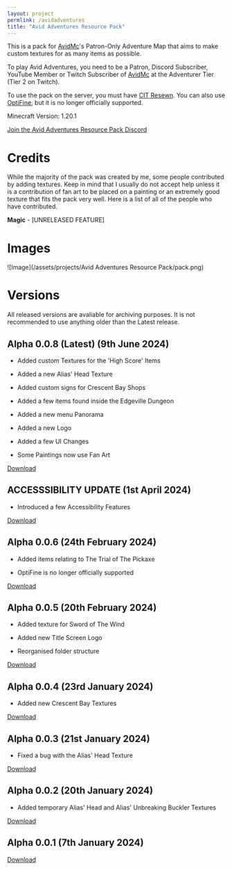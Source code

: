 ```yaml
---
layout: project
permlink: /avidadventures
title: "Avid Adventures Resource Pack"
---
```

This is a pack for [AvidMc](https://youtube.com/@AvidMc)'s Patron-Only Adventure Map that aims to make custom textures for as many items as possible.

To play Avid Adventures, you need to be a Patron, Discord Subscriber, YouTube Member or Twitch Subscriber of [AvidMc](https://youtube.com/@AvidMc) at the Adventurer Tier (Tier 2 on Twitch).

To use the pack on the server, you must have [CIT Resewn](https://modrinth.com/mod/cit-resewn). You can also use [OptiFine](https://optifine.net/downloads), but it is no longer officially supported.

Minecraft Version: 1.20.1

[Join the Avid Adventures Resource Pack Discord](https://discord.gg/FSkQRYUvuc)
# Credits
While the majority of the pack was created by me, some people contributed by adding textures. Keep in mind that I usually do not accept help unless it is a contribution of fan art to be placed on a painting or an extremely good texture that fits the pack very well. Here is a list of all of the people who have contributed.

**Magic** - [UNRELEASED FEATURE]

# Images
![Image](/assets/projects/Avid Adventures Resource Pack/pack.png)
# Versions
All released versions are avaliable for archiving purposes. It is not recommended to use anything older than the Latest release.

## Alpha 0.0.8 (Latest) (9th June 2024)
- Added custom Textures for the 'High Score' Items

- Added a new Alias' Head Texture

- Added custom signs for Crescent Bay Shops

- Added a few items found inside the Edgeville Dungeon

- Added a new menu Panorama

- Added a new Logo

- Added a few UI Changes

- Some Paintings now use Fan Art

[Download](https://www.mediafire.com/file/oyxwrmla3fmh53q/%255BAvid_Adventures%255D_v0.0.8.zip/file)
## ACCESSSIBILITY UPDATE (1st April 2024)
- Introduced a few Accessibility Features

[Download](https://www.mediafire.com/file/up4tz4ky868wdob/%255BAvid_Aventurea%255D_ACCESSSIBILITY_UPDATE_v0.0.6.zip/file)
## Alpha 0.0.6 (24th February 2024)
- Added items relating to The Trial of The Pickaxe

- OptiFine is no longer officially supported

[Download](https://www.mediafire.com/file/xm2bg99dbf7fsl2/%255BAvid_Adventures%255D_v0.0.6_ALPHA.zip/file)
## Alpha 0.0.5 (20th February 2024)
- Added texture for Sword of The Wind

- Added new Title Screen Logo

- Reorganised folder structure

[Download](https://www.mediafire.com/file/s4lao2hibb1j0wi/%255BAvid_Adventures%255D_v0.0.5_ALPHA.zip/file)
## Alpha 0.0.4 (23rd January 2024)
- Added new Crescent Bay Textures

[Download](https://www.mediafire.com/file/glltr9h85alosp1/%255BAvid_Adventures%255D_v0.0.4_ALPHA.zip/file)
## Alpha 0.0.3 (21st January 2024)
- Fixed a bug with the Alias' Head Texture

[Download](https://www.mediafire.com/file/l3420a1lruancoe/%255BAvid_Adventures%255D_v0.0.3_ALPHA.zip/file)
## Alpha 0.0.2 (20th January 2024)
- Added temporary Alias' Head and Alias' Unbreaking Buckler Textures

[Download](https://www.mediafire.com/file/xuo5dfrn6riighl/%255BAvid_Adventures%255D_v0.0.2_ALPHA.zip/file)
## Alpha 0.0.1 (7th January 2024)
[Download](https://www.mediafire.com/file/1iavtajogq93miu/%255BAvid_Adventures%255D_v0.0.1_ALPHA.zip/file)
